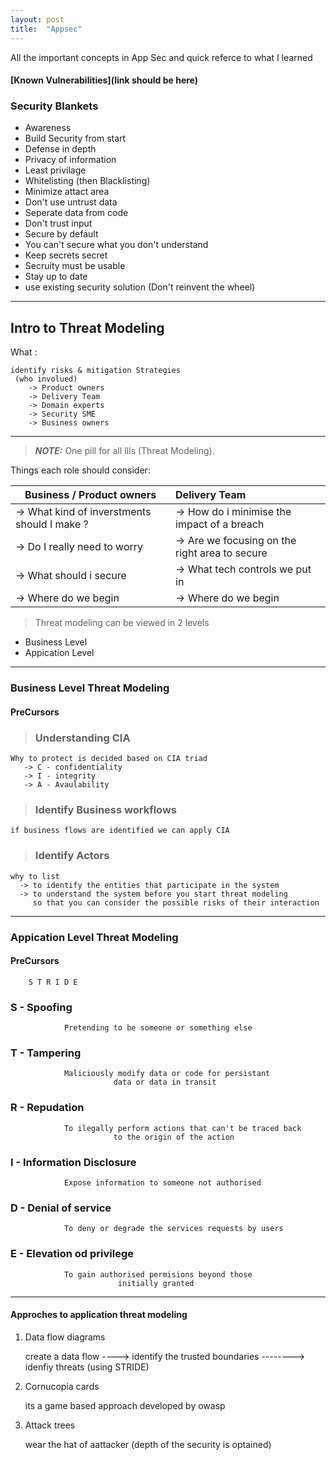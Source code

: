 ```yaml
---
layout: post
title:  "Appsec"
---
```

All the important concepts in App Sec and quick referce to what I learned
#### [Known Vulnerabilities](link should be here)
### Security Blankets
* Awareness
* Build Security from start
* Defense in depth
* Privacy of information
* Least privilage
* Whitelisting (then Blacklisting)
* Minimize attact area
* Don't use untrust data
* Seperate data from code
* Don't trust input
* Secure by default
* You can't secure what you don't understand
* Keep secrets secret
* Secruity must be usable 
* Stay up to date
* use existing security solution (Don't reinvent the wheel)

---

## Intro to Threat Modeling

What :
   ```
   identify risks & mitigation Strategies 
    (who involued)
       -> Product owners
       -> Delivery Team
       -> Domain experts
       -> Security SME
       -> Business owners
   ```
   ---

> **_NOTE:_**  One pill for all Ills (Threat Modeling).

Things each role should consider:

| Business / Product owners | Delivery Team  | 
| ------------- |:-------------|
| -> What kind of inverstments should I make ? | -> How do i minimise the impact of a breach |
|  -> Do I really need to worry | -> Are we focusing on the right area to secure |
| -> What should i secure | -> What tech controls we put in |
| -> Where do we begin | -> Where do we begin |


> Threat modeling can be viewed in 2 levels
 - Business Level
 - Appication Level

----

### Business Level Threat Modeling

#### PreCursors
> ### Understanding CIA
    Why to protect is decided based on CIA triad
       -> C - confidentiality
       -> I - integrity
       -> A - Avaulability
       
> ### Identify Business workflows
    if business flows are identified we can apply CIA

> ### Identify Actors
    why to list 
      -> to identify the entities that participate in the system 
      -> to understand the system before you start threat modeling 
         so that you can consider the possible risks of their interaction

----

### Appication Level Threat Modeling

#### PreCursors
        S T R I D E

### S - Spoofing 
                Pretending to be someone or something else
                
### T - Tampering
                Maliciously modify data or code for persistant
                           data or data in transit

### R - Repudation 
                To ilegally perform actions that can't be traced back
                           to the origin of the action

### I - Information Disclosure
                Expose information to someone not authorised

### D - Denial of service
                To deny or degrade the services requests by users

### E - Elevation od privilege
                To gain authorised permisions beyond those
                            initially granted

****

#### Approches to application threat modeling

1. Data flow diagrams

    create a data flow  ----> identify the trusted boundaries --------> idenfiy threats (using STRIDE)
2. Cornucopia cards

    its a game based approach developed by owasp
3. Attack trees

    wear the hat of aattacker (depth of the security is optained)






